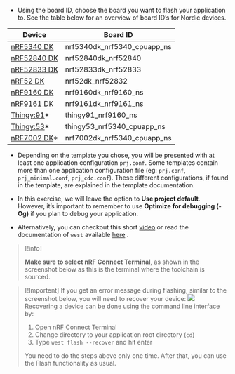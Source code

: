 - Using the board ID, choose the board you want to flash your application to. See the table below for an overview of board ID’s for Nordic devices.

| **Device**                                                                              | **Board ID**                |
| --------------------------------------------------------------------------------------- | --------------------------- |
| [nRF5340 DK](https://www.nordicsemi.com/Products/Development-hardware/nrf5340-dk)       | nrf5340dk_nrf5340_cpuapp_ns |
| [nRF52840 DK](https://www.nordicsemi.com/Products/Development-hardware/nrf52840-dk)     | nrf52840dk_nrf52840         |
| [nRF52833 DK](https://www.nordicsemi.com/Products/Development-hardware/nrf52833-dk)     | nrf52833dk_nrf52833         |
| [nRF52 DK](https://www.nordicsemi.com/Products/Development-hardware/nrf52-dk)           | nrf52dk_nrf52832            |
| [nRF9160 DK](https://www.nordicsemi.com/Products/Development-hardware/nrf9160-dk)       | nrf9160dk_nrf9160_ns        |
| [nRF9161 DK](https://www.nordicsemi.com/Products/Development-hardware/nRF9161-DK)       | nrf9161dk_nrf9161_ns        |
| [Thingy:91](https://www.nordicsemi.com/Products/Development-hardware/Nordic-Thingy-91)* | thingy91_nrf9160_ns         |
| [Thingy:53](https://www.nordicsemi.com/Products/Development-hardware/Nordic-Thingy-53)* | thingy53_nrf5340_cpuapp_ns  |
| [nRF7002 DK](https://www.nordicsemi.com/Products/Development-hardware/nRF7002-DK)*      | nrf7002dk_nrf5340_cpuapp_ns |
- Depending on the template you chose, you will be presented with at least one application configuration `prj.conf`. Some templates contain more than one application configuration file (eg: `prj.conf`, `prj_minimal.conf`, `prj_cdc.conf`). These different configurations, if found in the template, are explained in the template documentation.

- In this exercise, we will leave the option to **Use project default**. However, it’s important to remember to use **Optimize for debugging (-Og)** if you plan to debug your application.

- Alternatively, you can checkout this short [video](https://www.youtube.com/watch?v=gQfm9Vlgags&list=PLx_tBuQ_KSqEt7NK-H7Lu78lT2OijwIMl&index=7) or read the documentation of `west` available [here](https://developer.nordicsemi.com/nRF_Connect_SDK/doc/latest/zephyr/develop/west/index.html#) .
> [!info]
> 
> **Make sure to select nRF Connect Terminal**, as shown in the screenshot below as this is the terminal where the toolchain is sourced.

> [!Importent]
> If you get an error message during flashing, similar to the screenshot below, you will need to recover your device: ![](https://academy.nordicsemi.com/wp-content/uploads/2022/01/readback_protection.png)  
Recovering a device can be done using the command line interface by:  
> 1. Open nRF Connect Terminal  
> 2. Change directory to your application root directory (`cd`)  
> 3. Type `west flash --recover` and hit enter  
> 
> You need to do the steps above only one time. After that, you can use the Flash functionality as usual.
